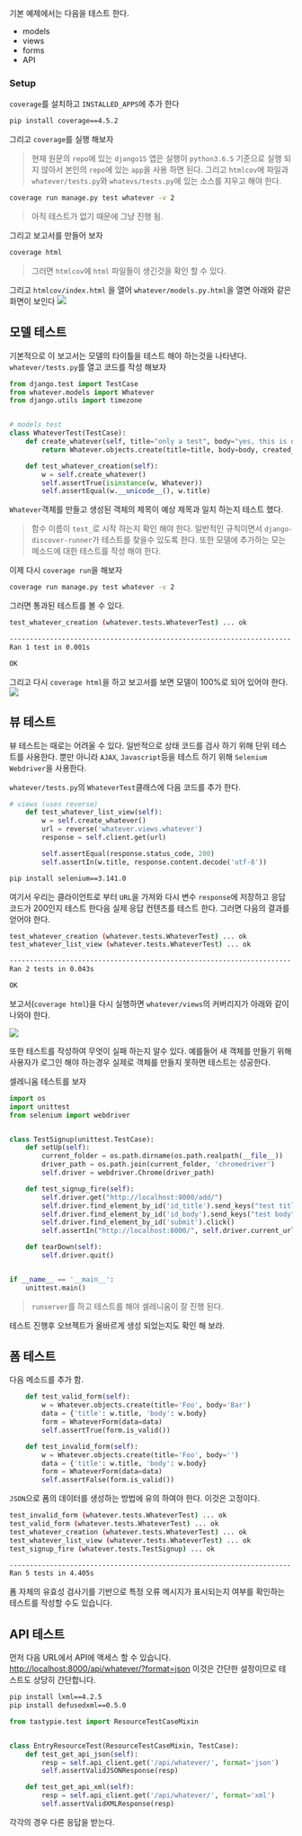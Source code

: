 기본 예제에서는 다음을 테스트 한다.
* models
* views
* forms
* API

### Setup
`coverage`를 설치하고 `INSTALLED_APPS`에 추가 한다
```bash
pip install coverage==4.5.2
```

그리고 `coverage`를 실행 해보자
> 현재 원문의 `repo`에 있는 `django15` 앱은 실행이 `python3.6.5` 기준으로 실행 되지 않아서 본인의 `repo`에 있는 `app`을 사용 하면 된다.
> 그리고 `htmlcov`에 파일과 `whatever/tests.py`와 `whatevs/tests.py`에 있는 소스를 지우고 해야 한다.

```bash
coverage run manage.py test whatever -v 2
```
> 아직 테스트가 없기 때문에 그냥 진행 됨.

그리고 보고서를 만들어 보자
```bash
coverage html
```
> 그러면 `htmlcov`에 `html` 파일들이 생긴것을 확인 할 수 있다.

그리고 `htmlcov/index.html` 을 열어 `whatever/models.py.html`을 열면 아래와 같은 화면이 보인다
![](../asset/whatever_models_py_01.png) 


## 모델 테스트

기본적으로 이 보고서는 모델의 타이틀을 테스트 해야 하는것을 나타낸다.
`whatever/tests.py`를 열고 코드를 작성 해보자
```python
from django.test import TestCase
from whatever.models import Whatever
from django.utils import timezone


# models test
class WhateverTest(TestCase):
    def create_whatever(self, title="only a test", body="yes, this is only a test"):
        return Whatever.objects.create(title=title, body=body, created_at=timezone.now())

    def test_whatever_creation(self):
        w = self.create_whatever()
        self.assertTrue(isinstance(w, Whatever))
        self.assertEqual(w.__unicode__(), w.title)

```
`Whatever`객체를 만들고 생성된 객체의 제목이 예상 제목과 일치 하는지 테스트 했다.
> 함수 이름이 `test_`로 시작 하는지 확인 해야 한다. 일반적인 규칙이면서 `django-discover-runner`가 테스트를 찾을수 있도록 한다.
> 또한 모델에 추가하는 모는 메소드에 대한 테스트를 작성 해야 한다.

이제 다시 `coverage run`을 해보자

```bash
coverage run manage.py test whatever -v 2
```
그러면 통과된 테스트를 볼 수 있다.
```bash
test_whatever_creation (whatever.tests.WhateverTest) ... ok

----------------------------------------------------------------------
Ran 1 test in 0.001s

OK
```
그리고 다시 `coverage html`을 하고 보고서를 보면 모델이 100%로 되어 있어야 한다.
![](../asset/whatever_models_py_02.png)


## 뷰 테스트
뷰 테스트는 때로는 어려울 수 있다. 일반적으로 상태 코드를 검사 하기 위해 단위 테스트를 사용한다. 
뿐만 아니라 `AJAX`, `Javascript`등을 테스트 하기 위해 `Selenium Webdriver`을 사용한다.

`whatever/tests.py`의 `WhateverTest`클래스에 다음 코드를 추가 한다.

```python
# views (uses reverse)
    def test_whatever_list_view(self):
        w = self.create_whatever()
        url = reverse('whatever.views.whatever')
        response = self.client.get(url)

        self.assertEqual(response.status_code, 200)
        self.assertIn(w.title, response.content.decode('utf-8'))
```


```bash
pip install selenium==3.141.0
```

여기서 우리는 클라이언트로 부터 `URL`을 가져와 다시 변수 `response`에 저장하고 응답코드가 200인지 테스트 한다음
실제 응답 컨텐츠를 테스트 한다. 그러면 다음의 결과를 얻어야 한다.

```bash
test_whatever_creation (whatever.tests.WhateverTest) ... ok
test_whatever_list_view (whatever.tests.WhateverTest) ... ok

----------------------------------------------------------------------
Ran 2 tests in 0.043s

OK
```

보고서(`coverage html`)을 다시 실행하면 `whatever/views`의 커버리지가 아래와 같이 나와야 한다.

![](../asset/whatever_models_py_03.png)

또한 테스트를 작성하여 무엇이 실패 하는지 알수 있다. 예를들어 새 객체를 만들기 위해 사용자가 로그인 해야 하는경우
실제로 객체를 만들지 못하면 테스트는 성공한다.

셀레니움 테스트를 보자
```python
import os
import unittest
from selenium import webdriver


class TestSignup(unittest.TestCase):
    def setUp(self):
        current_folder = os.path.dirname(os.path.realpath(__file__))
        driver_path = os.path.join(current_folder, 'chromedriver')
        self.driver = webdriver.Chrome(driver_path)

    def test_signup_fire(self):
        self.driver.get("http://localhost:8000/add/")
        self.driver.find_element_by_id('id_title').send_keys("test title")
        self.driver.find_element_by_id('id_body').send_keys("test body")
        self.driver.find_element_by_id('submit').click()
        self.assertIn("http://localhost:8000/", self.driver.current_url)

    def tearDown(self):
        self.driver.quit()


if __name__ == '__main__':
    unittest.main()
```

> `runserver`를 하고 테스트를 해야 셀레니움이 잘 진행 된다.

테스트 진행후 오브젝트가 올바르게 생성 되었는지도 확인 해 보라.


## 폼 테스트

다음 메소드를 추가 함.
```python
    def test_valid_form(self):
        w = Whatever.objects.create(title='Foo', body='Bar')
        data = {'title': w.title, 'body': w.body}
        form = WhateverForm(data=data)
        self.assertTrue(form.is_valid())

    def test_invalid_form(self):
        w = Whatever.objects.create(title='Foo', body='')
        data = {'title': w.title, 'body': w.body}
        form = WhateverForm(data=data)
        self.assertFalse(form.is_valid())
```
`JSON`으로 폼의 데이터를 생성하는 방법에 유의 하여야 한다. 이것은 고정이다.

```bash
test_invalid_form (whatever.tests.WhateverTest) ... ok
test_valid_form (whatever.tests.WhateverTest) ... ok
test_whatever_creation (whatever.tests.WhateverTest) ... ok
test_whatever_list_view (whatever.tests.WhateverTest) ... ok
test_signup_fire (whatever.tests.TestSignup) ... ok

----------------------------------------------------------------------
Ran 5 tests in 4.405s

```
폼 자체의 유효성 검사기를 기반으로 특정 오류 메시지가 표시되는지 여부를 확인하는 테스트를 작성할 수도 있습니다.

## API 테스트

먼저 다음 URL에서 API에 액세스 할 수 있습니다. [http://localhost:8000/api/whatever/?format=json](http://localhost:8000/api/whatever/?format=json)
이것은 간단한 설정이므로 테스트도 상당히 간단합니다.

```bash
pip install lxml==4.2.5
pip install defusedxml==0.5.0
```
```python
from tastypie.test import ResourceTestCaseMixin


class EntryResourceTest(ResourceTestCaseMixin, TestCase):
    def test_get_api_json(self):
        resp = self.api_client.get('/api/whatever/', format='json')
        self.assertValidJSONResponse(resp)

    def test_get_api_xml(self):
        resp = self.api_client.get('/api/whatever/', format='xml')
        self.assertValidXMLResponse(resp)

```
각각의 경우 다른 응답을 받는다.
